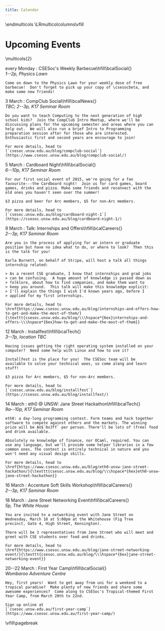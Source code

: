 ```yaml
---
title: Calendar
---
```


\endmulticols
\LRmulticolcolumns\vfill

Upcoming Events
===============

\multicols{2}

every Monday
:    CSESoc's Weekly Barbecue\hfill\bcalSocial{}  
     _1--2p, Physics Lawn_

    Come on down to the Physics Lawn for your weekly dose of free
    barbecue!  Don't forget to pick up your copy of \csesocbeta, and
    make some new friends!

3 March
:    CompClub Social\hfill\bcalNews{}  
     _TBC; 2--3p, K17 Seminar Room_

    Do you want to teach Computing to the next generation of high
    school kids?  Join the CompClub Intro Meetup, where we'll be
    discussing plans for the upcoming semester and areas where you can
    help out.  We will also run a brief Intro to Programming
    preparation session after for those who are interested.
    Enthusiastic first and second years are encourage to join!

    For more details, head to  
    [`csesoc.unsw.edu.au/blog/compclub-social`](https://www.csesoc.unsw.edu.au/blog/compclub-social/)

5 March
:    Cardboard Night\hfill\bcalSocial{}  
     _6--10p, K17 Seminar Room_

    For our first social event of 2015, we're going for a fan
    favourite---the Cardboard night!  Join us for card games, board
    games, drinks and pizza. Make some friends and reconnect with the
    old ones you haven't seen over the summer!

    $3 pizza and beer for Arc members, $5 for non-Arc members.

    For more details, head to  
    [`csesoc.unsw.edu.au/blog/cardboard-night-1`](https://csesoc.unsw.edu.au/blog/cardboard-night-1/)

9 March
:    Talk: Internships and Offers\hfill\bcalCareers{}  
     _2--3p, K17 Seminar Room_

    Are you in the process of applying for an intern or graduate
    position but have no idea what to do, or where to look?  Then this
    is the talk for you!

    Karla Burnett, on behalf of Stripe, will host a talk all things
    internship related:

    > As a recent CSE graduate, I know that internships and grad jobs
    > can be confusing.  A huge amount of knowledge is passed down as
    > folklore, about how to find companies, and make them want to
    > keep you around.  This talk will make this knowledge explicit:
    > I'll explain the things I wish I'd known years ago, before I
    > applied for my first internships.

    For more details, head to  
    \href{https://www.csesoc.unsw.edu.au/blog/internships-and-offers-how-to-get-and-make-the-most-of-them/}{\texttt{csesoc.unsw.edu.au/blog/\\\hspace*{6ex}internships-and-offers-\\\hspace*{6ex}how-to-get-and-make-the-most-of-them}}

12 March
:    Installfest\hfill\bcalTech{}  
     _3--7p, location TBC_

	Having issues getting the right operating system installed on your
    computer?  Need some help with Linux and how to use it?

    Installfest is the place for you!  The CSESoc team will be
	available to solve your technical woes, so come along and learn
	stuff!

	$3 pizza for Arc members, $5 for non-Arc members.

    For more details, head to  
    [`csesoc.unsw.edu.au/blog/installfest`](https://csesoc.unsw.edu.au/blog/installfest/)

14 March
:    eth0 @ UNSW: Jane Street Hackathon\hfill\bcalTech{}  
     _9a--10p, K17 Seminar Room_

    eth0: a day-long programming contest. Form teams and hack together
    software to compete against others and the markets. The winning
    prize will be AU$`0x3ff` per person. There'll be lots of (free) food
    and drink available.

    Absolutely no knowledge of finance, nor OCaml, required. You can
    use any language, but we'll provide some helper libraries in a few
    common ones. The contest is entirely technical in nature and you
    won't need any visual design skills.

    For more details, head to  
    \href{https://www.csesoc.unsw.edu.au/blog/eth0-unsw-jane-street-hackathon/}{\texttt{csesoc.unsw.edu.au/blog/\\\hspace*{6ex}eth0-unsw-jane-street-hackathon}}

16 March
:    Accenture Soft Skills Workshop\hfill\bcalCareers{}  
     _2--3p, K17 Seminar Room_

18 March
:    Jane Street Networking Event\hfill\bcalCareers{}  
     _5p, The White House_

    You are invited to a networking event with Jane Street on
    Wednesday, March 18 at 5:00pm at the Whitehouse (Fig Tree
    precinct, Gate 4, High Street, Kensington).

    There will be 3 representatives from Jane Street who will meet and
    greet with CSE students over food and drinks.

    For more details, head to  
    \href{https://www.csesoc.unsw.edu.au/blog/jane-street-networking-event/}{\texttt{csesoc.unsw.edu.au/blog/\\\hspace*{6ex}jane-street-networking-event}}

20--22 March
:    First Year Camp\hfill\bcalSocial{}  
     _Wombaroo Adventure Centre_

    Hey, first years!  Want to get away from uni for a weekend to a
    tropical paradise?  Make plenty of new friends and share some
    awesome experiences?  Come along to CSESoc's Tropical-themed First
    Year Camp, from March 20th to 22nd.

    Sign up online at  
    [`csesoc.unsw.edu.au/first-year-camp`](https://www.csesoc.unsw.edu.au/first-year-camp/)

\vfill\pagebreak
